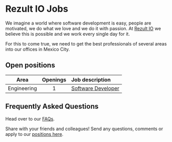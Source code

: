 # Rezult IO Jobs

We imagine a world where software development is easy, people are motivated, we do what we love and we do it with passion. At [Rezult IO](https://rezult.io/) we believe this is possible and we work every single day for it.

For this to come true, we need to get the best professionals of several areas into our offices in Mexico City.

## Open positions

| Area        | Openings | Job description    |
| ----        | :------: | :-------------     |
| Engineering | 1        | [Software Developer](jobs/software-developer.md) |

## Frequently Asked Questions

Head over to our [FAQs](faq.md).

Share with your friends and colleagues! Send any questions, comments or apply to our [positions here](mailto:careers@rezult.io).
